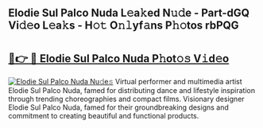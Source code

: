 ## Elodie Sul Palco Nuda L𝚎a𝚔ed N𝚞𝚍e - Part-dGQ Vi𝚍𝚎o L𝚎a𝚔s - H𝚘𝚝 O𝚗𝚕yf𝚊ns P𝚑𝚘tos rbPQG

# <h2><a href="http://kf6ali.oniu.top/?m=Elodie+Sul+Palco+Nuda">🔗👉 🔴 Elodie Sul Palco Nuda P𝚑ot𝚘𝚜 V𝚒d𝚎o</a></h2>

[![Elodie Sul Palco Nuda Nu𝚍e𝚜](https://i.imgur.com/0qMVB7G.gif)](http://kf6ali.oniu.top/?m=Elodie+Sul+Palco+Nuda)
Virtual performer and multimedia artist Elodie Sul Palco Nuda, famed for distributing dance and lifestyle inspiration through trending choreographies and compact films. Visionary designer Elodie Sul Palco Nuda, famed for their groundbreaking designs and commitment to creating beautiful and functional products.  
